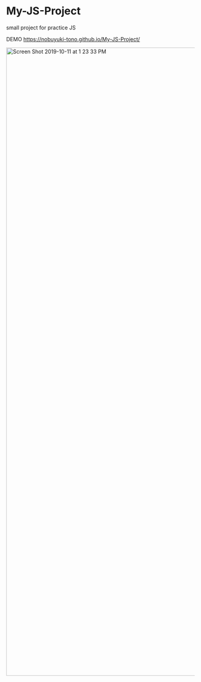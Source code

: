 # My-JS-Project
small project for practice JS

DEMO https://nobuyuki-tono.github.io/My-JS-Project/

<img width="1680" alt="Screen Shot 2019-10-11 at 1 23 33 PM" src="https://user-images.githubusercontent.com/49208782/66682592-6774cc00-ec2a-11e9-872b-965d4696bdf7.png">
